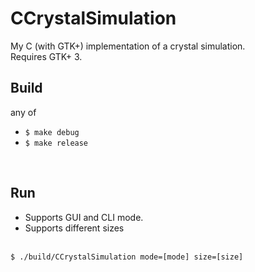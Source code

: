 # CCrystalSimulation
My C (with GTK+) implementation of a crystal simulation.<br>
Requires GTK+ 3.<br>

## Build
any of
+ <code>$ make debug</code>
+ <code>$ make release</code>
<br>

## Run
- Supports GUI and CLI mode.
- Supports different sizes
<br>
<code>$ ./build/CCrystalSimulation mode=[mode] size=[size]</code>
<br>
